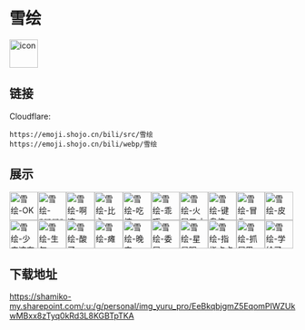 # 雪绘
<img src="https://emoji.shojo.cn/bili/src/雪绘/icon.png" width="50" height="50" alt="icon">

## 链接
Cloudflare:
```
https://emoji.shojo.cn/bili/src/雪绘
https://emoji.shojo.cn/bili/webp/雪绘
```
## 展示
<img src="https://emoji.shojo.cn/bili/src/雪绘/雪绘-OK.png" width="50" height="50" alt="雪绘-OK"><img src="https://emoji.shojo.cn/bili/src/雪绘/雪绘-prprpr.png" width="50" height="50" alt="雪绘-prprpr"><img src="https://emoji.shojo.cn/bili/src/雪绘/雪绘-啊这.png" width="50" height="50" alt="雪绘-啊这"><img src="https://emoji.shojo.cn/bili/src/雪绘/雪绘-比心.png" width="50" height="50" alt="雪绘-比心"><img src="https://emoji.shojo.cn/bili/src/雪绘/雪绘-吃惊.png" width="50" height="50" alt="雪绘-吃惊"><img src="https://emoji.shojo.cn/bili/src/雪绘/雪绘-乖巧.png" width="50" height="50" alt="雪绘-乖巧"><img src="https://emoji.shojo.cn/bili/src/雪绘/雪绘-火冒三丈.png" width="50" height="50" alt="雪绘-火冒三丈"><img src="https://emoji.shojo.cn/bili/src/雪绘/雪绘-键盘侠.png" width="50" height="50" alt="雪绘-键盘侠"><img src="https://emoji.shojo.cn/bili/src/雪绘/雪绘-冒头.png" width="50" height="50" alt="雪绘-冒头"><img src="https://emoji.shojo.cn/bili/src/雪绘/雪绘-皮.png" width="50" height="50" alt="雪绘-皮"><img src="https://emoji.shojo.cn/bili/src/雪绘/雪绘-少来这套.png" width="50" height="50" alt="雪绘-少来这套"><img src="https://emoji.shojo.cn/bili/src/雪绘/雪绘-生气.png" width="50" height="50" alt="雪绘-生气"><img src="https://emoji.shojo.cn/bili/src/雪绘/雪绘-酸了.png" width="50" height="50" alt="雪绘-酸了"><img src="https://emoji.shojo.cn/bili/src/雪绘/雪绘-瘫.png" width="50" height="50" alt="雪绘-瘫"><img src="https://emoji.shojo.cn/bili/src/雪绘/雪绘-晚安.png" width="50" height="50" alt="雪绘-晚安"><img src="https://emoji.shojo.cn/bili/src/雪绘/雪绘-委屈.png" width="50" height="50" alt="雪绘-委屈"><img src="https://emoji.shojo.cn/bili/src/雪绘/雪绘-星星眼.png" width="50" height="50" alt="雪绘-星星眼"><img src="https://emoji.shojo.cn/bili/src/雪绘/雪绘-指指点点.png" width="50" height="50" alt="雪绘-指指点点"><img src="https://emoji.shojo.cn/bili/src/雪绘/雪绘-抓尾巴.png" width="50" height="50" alt="雪绘-抓尾巴"><img src="https://emoji.shojo.cn/bili/src/雪绘/雪绘-学绘了.png" width="50" height="50" alt="雪绘-学绘了">

## 下载地址

https://shamiko-my.sharepoint.com/:u:/g/personal/img_yuru_pro/EeBkqbjgmZ5EqomPIWZUkwMBxx8zTyq0kRd3L8KGBTpTKA